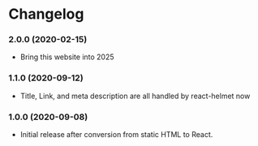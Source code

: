 # Changelog

### 2.0.0 (2020-02-15)

- Bring this website into 2025

### 1.1.0 (2020-09-12)

- Title, Link, and meta description are all handled by react-helmet now

### 1.0.0 (2020-09-08)

- Initial release after conversion from static HTML to React.
